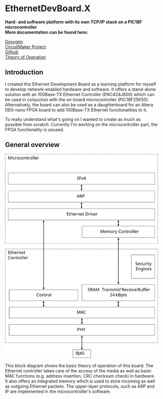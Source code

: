 # EthernetDevBoard.X

**Hard- and software platform with its own TCP/IP stack on a PIC18F microcontroller**  
**More documentation can be found here:**

[Doxygen](https://stgloorious.github.io/EthernetDevBoard.X/)  
[CircuitMaker Project](https://circuitmaker.com/Projects/Details/Stefan-Gloor/Ethernet-Development-Board)  
[Github](https://github.com/stgloorious/EthernetDevBoard.x)  
[Theory of Operation](https://github.com/stgloorious/EthernetDevBoard.X/raw/master/docs/theory/theoryOfOperation.pdf)

## Introduction

I created this Ethernet Development Board
as a learning platform for myself to develop network-enabled hardware
and software. It offers a stand-alone solution with an 100Base-TX Ethernet Controller (ENC424J600) 
which can be used in conjuction with the on-board microcontroller (PIC18F25K50). 
Alternatively, the board can also be used as a daughterboard for an Altera DE0-nano FPGA board 
to add 100Base-TX Ethernet functionalities to it.

To really understand what's going on I wanted to create as much as possible from scratch.
Currently I'm working on the microcontroller part, the FPGA functionality is unused.

## General overview
![](docs/images/basic_overview.svg)

This block diagram shows the basic theory of operation of this board. The Ethernet controller takes care of the access 
of the media as well as basic MAC functions (e.g. address insertion, CRC checksum check) in hardware. It also offers an integrated memory which
is used to store incoming as well as outgoing Ethernet packets. The upper-layer protocols, such as ARP and IP are implemented in the 
microcontroller's software.




